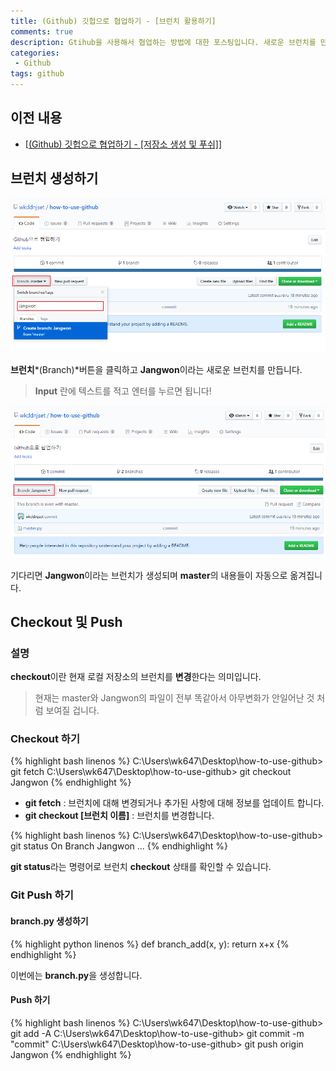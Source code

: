 ```yaml
---
title: (Github) 깃헙으로 협업하기 - [브런치 활용하기]
comments: true
description: Gtihub을 사용해서 협업하는 방법에 대한 포스팅입니다. 새로운 브런치를 만들고 충돌에 대한 대처방안에 대해 정리해봤습니다.
categories:
 - Github
tags: github 
---
```


## 이전 내용

- [[(Github) 깃헙으로 협업하기 - [저장소 생성 및 푸쉬]](https://wkddnjset.github.io/github/2018/02/21/(Github)-%EA%B9%83%ED%97%99%EC%9C%BC%EB%A1%9C-%ED%98%91%EC%97%85%ED%95%98%EA%B8%B0-%EC%A0%80%EC%9E%A5%EC%86%8C-%EC%83%9D%EC%84%B1-%EB%B0%8F-%ED%91%B8%EC%89%AC/)]

## 브런치 생성하기

![github-05](https://raw.githubusercontent.com/wkddnjset/wkddnjset.github.io/master/_posts/images/2018-02-20/github_05.png)

**브런치***(Branch)*버튼을 클릭하고 **Jangwon**이라는 새로운 브런치를 만듭니다.

> **Input** 란에 텍스트를 적고 엔터를 누르면 됩니다!

![github-06](https://raw.githubusercontent.com/wkddnjset/wkddnjset.github.io/master/_posts/images/2018-02-20/github_06.png)

기다리면 **Jangwon**이라는 브런치가 생성되며 **master**의 내용들이 자동으로 옮겨집니다.

## Checkout 및 Push

### 설명

**checkout**이란 현재 로컬 저장소의 브런치를 **변경**한다는 의미입니다.

> 현재는 master와 Jangwon의 파일이 전부 똑같아서 아무변화가 안일어난 것 처럼 보여질 겁니다.

### Checkout 하기

{% highlight bash linenos %}
C:\Users\wk647\Desktop\how-to-use-github> git fetch
C:\Users\wk647\Desktop\how-to-use-github> git checkout Jangwon
{% endhighlight %}

- **git fetch** : 브런치에 대해 변경되거나 추가된 사항에 대해 정보를 업데이트 합니다.
- **git checkout [브런치 이름]** : 브런치를 변경합니다.

{% highlight bash linenos %}
C:\Users\wk647\Desktop\how-to-use-github> git status
On Branch Jangwon
...
{% endhighlight %}

**git status**라는 명령어로 브런치 **checkout** 상태를 확인할 수 있습니다.

### Git Push 하기

#### branch.py 생성하기

{% highlight python linenos %}
def branch_add(x, y):
    return x+x
{% endhighlight %}

이번에는 **branch.py**을 생성합니다.

#### Push 하기

{% highlight bash linenos %}
C:\Users\wk647\Desktop\how-to-use-github> git add -A
C:\Users\wk647\Desktop\how-to-use-github> git commit -m "commit"
C:\Users\wk647\Desktop\how-to-use-github> git push origin Jangwon
{% endhighlight %}

